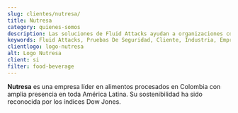 ```yaml
---
slug: clientes/nutresa/
title: Nutresa
category: quienes-somos
description: Las soluciones de Fluid Attacks ayudan a organizaciones como Nutresa a identificar vulnerabilidades de seguridad en sus sistemas y gestionar sus superficies de ataque.
keywords: Fluid Attacks, Pruebas De Seguridad, Cliente, Industria, Empresa, Organizacion, Pentesting, Hacking Etico, Nutresa
clientlogo: logo-nutresa
alt: Logo Nutresa
client: si
filter: food-beverage
---
```


**Nutresa** es una empresa líder en alimentos procesados en Colombia
con amplia presencia en toda América Latina.
Su sostenibilidad ha sido reconocida por los índices Dow Jones.
